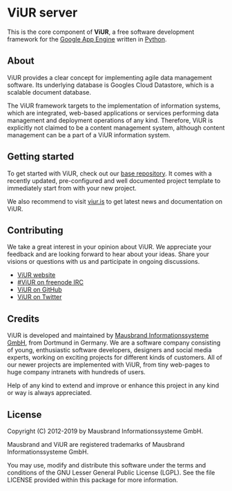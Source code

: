 # ViUR server

This is the core component of **ViUR**, a free software development framework for the [Google App Engine](https://appengine.google.com) written in [Python](https://python.org/).

## About

ViUR provides a clear concept for implementing agile data management software. Its underlying database is Googles Cloud Datastore, which is a scalable document database.

The ViUR framework targets to the implementation of information systems, which are integrated, web-based applications or services performing data management and deployment operations of any kind. Therefore, ViUR is explicitly not claimed to be a content management system, although content management can be a part of a ViUR information system.

## Getting started

To get started with ViUR, check out our [base repository](https://github.com/viur-framework/base). It comes with a recently updated, pre-configured and well documented project template to immediately start from with your new project.

We also recommend to visit [viur.is](https://www.viur.is/) to get latest news and documentation on ViUR.

## Contributing

We take a great interest in your opinion about ViUR. We appreciate your feedback and are looking forward to hear about your ideas. Share your visions or questions with us and participate in ongoing discussions.

- [ViUR website](https://www.viur.is)
- [#ViUR on freenode IRC](https://webchat.freenode.net/?channels=viur)
- [ViUR on GitHub](https://github.com/viur-framework)
- [ViUR on Twitter](https://twitter.com/weloveViUR)

## Credits

ViUR is developed and maintained by [Mausbrand Informationssysteme GmbH](https://www.mausbrand.de/en), from Dortmund in Germany. We are a software company consisting of young, enthusiastic software developers, designers and social media experts, working on exciting projects for different kinds of customers. All of our newer projects are implemented with ViUR, from tiny web-pages to huge company intranets with hundreds of users.

Help of any kind to extend and improve or enhance this project in any kind or way is always appreciated.

## License

Copyright (C) 2012-2019 by Mausbrand Informationssysteme GmbH.

Mausbrand and ViUR are registered trademarks of Mausbrand Informationssysteme GmbH.

You may use, modify and distribute this software under the terms and conditions of the GNU Lesser General Public License (LGPL). See the file LICENSE provided within this package for more information.
